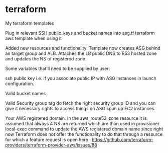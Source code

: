 # terraform
My terraform templates

Plug in relevant SSH public_keys and bucket names into asg.tf terraform aws template when using it

Added new resources and functionality. Template now creates ASG behind an target group and ALB. Attaches the LB public DNS to R53 hosted zone and updates the NS of registered zone.

Some variables that'll need to be supplied by user: 

ssh public key i.e. if you associate public IP with ASG instances in launch configuration.

Valid bucket names

Valid Security group tag do fetch the right security group ID and you can give it necessary rights to access things on ASG spun up EC2 instances.

Your AWS registered domain. In the aws_route53_zone resource it is assumed that always 4 NS are returned which are than used in provisioner local-exec command to update the AWS registered domain name since right now Terraform does not offer the functionality to do that through a resource for which a feature request is open here : https://github.com/terraform-providers/terraform-provider-aws/issues/88
